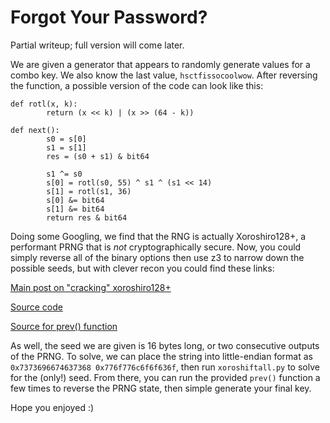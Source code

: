 # Forgot Your Password? 

Partial writeup; full version will come later.

We are given a generator that appears to randomly generate values for a combo key. We also know the last value, `hsctfissocoolwow`. After reversing the function, a possible version of the code can look like this:

```
def rotl(x, k):
        return (x << k) | (x >> (64 - k))

def next():
        s0 = s[0]
        s1 = s[1]
        res = (s0 + s1) & bit64

        s1 ^= s0
        s[0] = rotl(s0, 55) ^ s1 ^ (s1 << 14)
        s[1] = rotl(s1, 36)
        s[0] &= bit64
        s[1] &= bit64
        return res & bit64

```

Doing some Googling, we find that the RNG is actually Xoroshiro128+, a performant PRNG that is *not* cryptographically secure. Now, you could simply reverse all of the binary options then use z3 to narrow down the possible seeds, but with clever recon you could find these links:

[Main post on "cracking" xoroshiro128+](https://lemire.me/blog/2017/08/22/cracking-random-number-generators-xoroshiro128/)

[Source code](https://github.com/lemire/crackingxoroshiro128plus)

[Source for prev() function](https://www.reddit.com/r/programming/comments/6va3a8/cracking_random_number_generators_xoroshiro128/dlywdrs/)

As well, the seed we are given is 16 bytes long, or two consecutive outputs of the PRNG. To solve, we can place the string into little-endian format as `0x7373696674637368 0x776f776c6f6f636f`, then run `xoroshiftall.py` to solve for the (only!) seed. From there, you can run the provided `prev()` function a few times to reverse the PRNG state, then simple generate your final key.

Hope you enjoyed :)